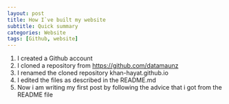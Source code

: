 ```yaml
---
layout: post
title: How I`ve built my website
subtitle: Quick summary
categories: Website
tags: [Github, website]
---
```


1. I created a Github account
2. I cloned a repository from https://github.com/datamaunz
3. I renamed the cloned repository khan-hayat.github.io
4. I edited the files as described in the README.md
5. Now i am writing my first post by following the advice that i got from the README file
